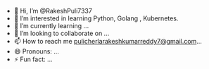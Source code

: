 - 👋 Hi, I’m @RakeshPuli7337
- 👀 I’m interested in learning Python, Golang , Kubernetes.
- 🌱 I’m currently learning ...
- 💞️ I’m looking to collaborate on ...
- 📫 How to reach me pulicherlarakeshkumarreddy7@gmail.com...
- 😄 Pronouns: ...
- ⚡ Fun fact: ...
<!---
RakeshPuli7337/RakeshPuli7337 is a ✨ special ✨ repository because its `README.md` (this file) appears on your GitHub profile.
You can click the Preview link to take a look at your changes.
--->
